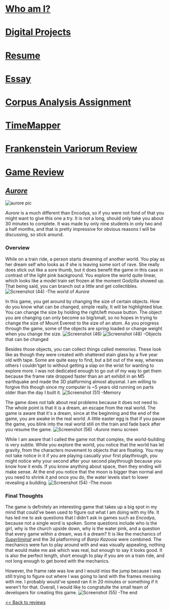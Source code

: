 # [Who am I?](https://nxh5137.github.io/huster/)
# [Digital Projects](https://nxh5137.github.io/huster/DigitalProjects)
# [Resume](https://nxh5137.github.io/huster/Resume)
# [Essay](https://nxh5137.github.io/huster/Essay)
# [Corpus Analysis Assignment](https://nxh5137.github.io/huster/CorpusAnalysisAssignment)
# [TimeMapper](https://nxh5137.github.io/huster/TimeMapper)
# [Frankenstein Variorum Review](https://nxh5137.github.io/huster/Variorum_Reflection)
# [Game Review](https://nxh5137.github.io/huster/Game%20Review)

## [_Aurore_](https://reverie-forge.itch.io/aurore)

![aurore pic](https://user-images.githubusercontent.com/34407859/101702164-5a31b800-3a4e-11eb-97f2-9acce1e08ef9.png)

_Aurore_ is a much different than Encodya, so if you were not fond of that you might want to give this one a try. 
It is not a long, should only take you about 30 minutes to complete.
It was made by only nine students in only two and a half months, and that is pretty impressive for obvious reasons I will be discussing, so stick around.

### Overview

While on a train ride, a person starts dreaming of another world.
You play as her dream self who looks as if she is leaving some sort of rave.
She really does stick out like a sore thumb, but it does benefit the game in this case in contrast of the light pink background.
You explore the world quite linear, which looks like a model train set frozen at the moment Godzilla showed up.
That being said, you can branch out a little and get collectibles.
![Screenshot (44)](https://user-images.githubusercontent.com/34407859/101930434-249fe280-3ba6-11eb-9571-750ec664adf8.png)
-The world of _Aurore_

In this game, you get around by changing the size of certain objects.
How do you know what can be changed, simple really, It will be highlighted blue.
You can change the size by holding the right/left mouse button.
The object you are changing can only become so big/small, so no hopes in trying to change the size of Mount Everest to the size of an atom.
As you progress through the game, some of the objects are spring loaded or change weight when you change the size.
![Screenshot (46)](https://user-images.githubusercontent.com/34407859/101925053-6e38ff00-3b9f-11eb-9e04-3ccd17488c89.png)
![Screenshot (48)](https://user-images.githubusercontent.com/34407859/101925252-a80a0580-3b9f-11eb-9793-46bb8b8909d5.png)
-Objects that can be changed

Besides those objects, you can collect things called memories.
These look like as though they were created with shattered stain glass by a five year old with tape.
Some are quite easy to find, but a bit out of the way, whereas others I couldn'tget to without getting a slap on the wrist for wanting to explore more.
I was not dedicated enough to go out of my way to get them because the frame rate dropped faster than an art exhibit in an M5 earthquake and made the 3D platforming almost abysmal.
I am willing to forgive this though since my computer is ~5 years old running on parts older than the day I built it.
![Screenshot (51)](https://user-images.githubusercontent.com/34407859/101929218-91b27880-3ba4-11eb-8cd0-016af8ea1e44.png)
-Memory

The game does not talk about real problems because it does not need to.
The whole point is that it is a dream, an escape from the real world.
The game is aware that it's a dream, since at the beginning and the end of the game, you are awake in the real world.
A little easter egg is that if you pause the game, you blink into the real world still on the train and fade back after you resume the game.
![Screenshot (56)](https://user-images.githubusercontent.com/34407859/101921193-b7d31b00-3b9a-11eb-9147-6c2762e246d4.png)
-_Aurore_ menu screen

While I am aware that I called the game not that complex, the world-building is very subtle.
While you explore the world, you notice that the world has let gravity, from the characters movement to objects that are floating.
You may not take notice in it if you are playing casually your first playthrough, you might notice why your second after your second playthrough because you know how it ends.
If you know anything about space, then they ending will make sense.
At the end you notice that the moon is bigger than normal and you need to shrink it and once you do, the water levels start to lower revealing a building.
![Screenshot (54)](https://user-images.githubusercontent.com/34407859/101932058-400bed00-3ba8-11eb-966c-d397d827680b.png)
-The moon

### Final Thoughts

The game is definitely an interesting game that takes up a big spot in my mind that could've been used to figure out what I am doing with my life.
It has led me to ask questions that I didn't ask in games such as _Encodya_, because not a single word is spoken.
Some questions include who is the girl, why is the church upside down, why is the water pink, and a question that every game within a dream, was it a dream?
It is like the mechanics of [_Superliminal_](https://store.steampowered.com/app/1049410/Superliminal/) and the 3d platforming of _Banjo Kazooie_ were combined.
The mechanics were fun to play around with and was visually appealing, nothing that would make me ask which was real, but enough to say it looks good.
It is also the perfect length, short enough to play if you are on a train ride, and not long enough to get bored with the mechanics.

However, the frame rate was low and I would miss the jump because I was still trying to figure out where I was going to land with the frames messing with me.
I probably would've speed ran it in 20 minutes or something if it weren't for that.
Overall, I would like to congratulte the small team of developers for creating this game.
![Screenshot (55)](https://user-images.githubusercontent.com/34407859/101939219-adbd1680-3bb2-11eb-9f4e-3eadfaac7a86.png)
-The end

[<< Back to reviews](https://nxh5137.github.io/huster/Game%20Review)
